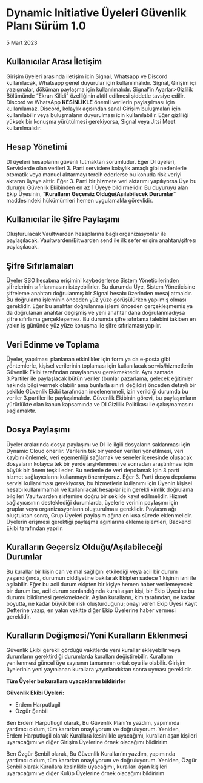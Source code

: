# Dynamic Initiative Üyeleri Güvenlik Planı Sürüm 1.0
5 Mart 2023

## Kullanıcılar Arası İletişim
Girişim üyeleri arasında iletişim için Signal, Whatsapp ve Discord kullanılacak, Whatsapp genel duyurular için kullanılmalıdır. Signal, Girişim içi yazışmalar, döküman paylaşma için kullanılmalıdır. Signal’in Ayarlar>Gizlilik Bölümünde “Ekran Kilidi” özelliğinin aktif edilmesi şiddetle tavsiye edilir. Discord ve WhatsApp **KESİNLİKLE** önemli verilerin paylaşılması için kullanılamaz. Discord, kolaylık açısından sanal Girişim buluşmaları için kullanılabilir veya buluşmaların duyurulması için kullanılabilir. Eğer gizliliği yüksek bir konuşma yürütülmesi gerekiyorsa, Signal veya Jitsi Meet kullanılmalıdır.

## Hesap Yönetimi
DI üyeleri hesaplarını güvenli tutmaktan sorumludur. Eğer DI üyeleri, Servislerde olan verileri 3. Parti servislere kolaylık amaçlı gibi nedenlerle otomatik veya manuel aktarmayı tercih ederlerse bu konuda risk veriyi aktaran üyeye aittir. Eğer 3. Parti bir hizmete veri aktarımı yapılıyorsa Üye bu durumu Güvenlik Ekibinden en az 1 Üyeye bildirmelidir. Bu duyuruyu alan Ekip Üyesinin, “**Kuralların Geçersiz Olduğu/Aşılabilecek Durumlar**” maddesindeki hükümümleri hemen uygulamakla görevlidir.

## Kullanıcılar ile Şifre Paylaşımı
Oluşturulacak Vaultwarden hesaplarına bağlı organizasyonlar ile paylaşılacak. Vaultwarden/Bitwarden send ile ilk sefer erişim anahtarı/şifresı paylaşılacak.

## Şifre Sıfırlamaları
Üyeler SSO hesabına erişimini kaybederlerse Sistem Yöneticilerinden şifrelerinin sıfırlanmasını isteyebilirler. Bu durumda Üye, Sistem Yöneticisine şifreleme anahtarı doğrulanmış bir Signal hesabı üzerinden mesaj atmaldır. Bu doğrulama işleminin önceden yüz yüze görüşülürken yapılmış olması gereklidir. Eğer bu anahtar doğrulanma işlemi önceden gerçekleşmemiş ya da doğrulanan anahtar değişmiş ve yeni anahtar daha doğrulanmadıysa şifre sıfırlama gerçekleşemez. Bu durumda şifre sıfırlama talebini takiben en yakın iş gününde yüz yüze konuşma ile şifre sıfırlaması yapılır.

## Veri Edinme ve Toplama
Üyeler, yapılması planlanan etkinlikler için form ya da e-posta gibi yöntemlerle, kişisel verilerinin toplaması için kullanılacak servis/hizmetlerin Güvenlik Ekibi tarafından onaylanması gerekmektedir. Aynı zamada 3.Partiler ile paylaşlacak bütün veriler (bunlar pazarlama, gelecek eğitimler hakında bilgi vermek olabilir ama bunlarla sınırlı değildir) önceden detaylı bir şekilde Güvenlik Ekibi  tarafından incelenenmeli, izin verildiği durumda bu veriler 3.partiler ile paylaşılmalıdır. Güvenlik Ekibinin görevi, bu paylaşımların yürürlükte olan kanun kapsamında ve DI Gizlilik Politikası ile çakışmamasını sağlamaktır.

## Dosya Paylaşımı
Üyeler aralarında dosya paylaşımı ve DI ile ilgili dosyaların saklanması için Dynamic Cloud önerilir. Verilerin tek bir yerden verileri yönetilmesi, veri kaybını önlemek, veri egemenliği sağlamak ve seneler içeresinde oluşacak dosyaların kolayca tek bir yerde arşivlenmesi ve sonradan araştırılması için büyük bir önem teşkil eder. Bu nedenle de veri depolamak için 3.parti hizmet sağlayıcılarını kullanmayı önermiyoruz. Eğer 3. Parti dosya depolama servisi kullanılması gerekiyorsa, bu hizmetlerin kullanımı için Üyenin kişisel hesabı kullanılmamalı ve kullanılacak hesaplar için gerekli kimlik doğrulama bilgileri Vaultwarden sistemine doğru bir şekilde kayıt edilmelidir. Hizmet sağlayıcısının desteklediği durumlarda, üyelerle verinin paylaşımı için gruplar veya organizasyonların oluşturulması gereklidir. Paylaşm ağı oluştuktan sonra, Grup Üyeleri paylaşım ağına en kısa sürede eklenmelidir. Üyelerin erişmesi gerektiği paylaşma ağınlarına ekleme işlemleri, Backend Ekibi tarafından yapılır.

## Kuralların Geçersiz Olduğu/Aşılabileceği Durumlar
Bu kurallar bir kişin can ve mal sağlığını etkilediği veya acil bir durum yaşandığında, durumun ciddiyetine bakılarak Ekipten sadece 1 kişinin izni ile aşılabilir. Eğer bu acil durum ekipten bir kişiye hemen haber verilemeyecek bir durum ise, acil durum sonlandığında kuralı aşan kişi, bir Ekip Üyesine bu durumu bildirmesi gerekmektedir. Aşılan kuralların, kim tarafından, ne kadar boyutta, ne kadar büyük bir risk oluşturduğunu; onayı veren Ekip Üyesi Kayıt Defterine yazıp, en yakın vakitte diğer Ekip Üyelerine haber vermesi gereklidir.

## Kuralların Değişmesi/Yeni Kuralların Eklenmesi
Güvenlik Ekibi gerekli gördüğü vakitlerde yeni kurallar ekleyebilir veya durumların gerektirdiği durumlarda kuralları değiştirebilir. Kuralların yenilenmesi güncel üye sayısının tamamının ortak oyu ile olabilir. Girişim üyelerinin yeni yayınlanan kurallara yayınlandıktan sonra uyması gereklidir.

**Tüm Üyeler bu kurallara uyacaklarını bildirirler**

**Güvenlik Ekibi Üyeleri:**
- Erdem Harputlugil
- Özgür Şenbil

Ben Erdem Harputlugil olarak, Bu Güvenlik Planı’nı yazdım, yapımında yardımcı oldum, tüm kararları onaylıyorum ve doğruluyorum. Yeniden, Erdem Harputlugil olarak Kurallara kesinlikle uyacağımı, kuralları aşan kişileri uyaracağımı ve diğer Girişim Üyelerine örnek olacağımı bildiririm.

Ben Özgür Şenbil olarak, Bu Güvenlik Kuralları’nı yazdım, yapımında yardımcı oldum, tüm kararları onaylıyorum ve doğruluyorum. Yeniden, Özgür Şenbil olarak Kurallara kesinlikle uyacağımı, kuralları aşan kişileri uyaracağımı ve diğer Kulüp Üyelerine örnek olacağımı bildiririm
